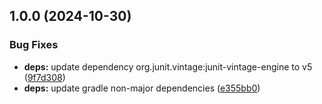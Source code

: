 ## 1.0.0 (2024-10-30)

### Bug Fixes

* **deps:** update dependency org.junit.vintage:junit-vintage-engine to v5 ([9f7d308](https://github.com/wetransform-os/alice/commit/9f7d30850b86635d3fc51004d92cf8c354fe568a))
* **deps:** update gradle non-major dependencies ([e355bb0](https://github.com/wetransform-os/alice/commit/e355bb0de71b8364e4fdb4188853edef7ef58131))
